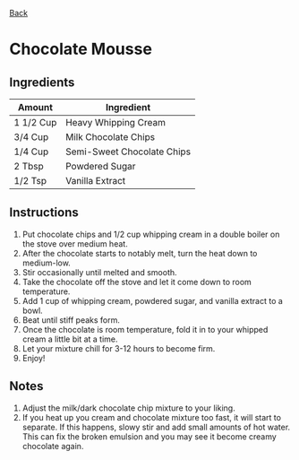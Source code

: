[Back](https://github.com/robrushton/recipes/blob/main/README.md)

# Chocolate Mousse

## Ingredients
| Amount | Ingredient |
|--------|------------|
| 1 1/2 Cup | Heavy Whipping Cream |
| 3/4 Cup | Milk Chocolate Chips |
| 1/4 Cup | Semi-Sweet Chocolate Chips |
| 2 Tbsp | Powdered Sugar |
| 1/2 Tsp| Vanilla Extract |

## Instructions
1. Put chocolate chips and 1/2 cup whipping cream in a double boiler on the stove over medium heat.
2. After the chocolate starts to notably melt, turn the heat down to medium-low.
3. Stir occasionally until melted and smooth.
4. Take the chocolate off the stove and let it come down to room temperature.
5. Add 1 cup of whipping cream, powdered sugar, and vanilla extract to a bowl.
6. Beat until stiff peaks form.
7. Once the chocolate is room temperature, fold it in to your whipped cream a little bit at a time.
8. Let your mixture chill for 3-12 hours to become firm.
9. Enjoy!

## Notes
1. Adjust the milk/dark chocolate chip mixture to your liking.
2. If you heat up you cream and chocolate mixture too fast, it will start to separate. If this happens, slowy stir and add small amounts of hot water. This can fix the broken emulsion and you may see it become creamy chocolate again.
